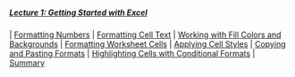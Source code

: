 <!--![Power-USER-Mastering-MS-Excel-Banner.jpg](/images/Power-USER-Mastering-MS-Excel-Banner.jpg)-->
##### [Lecture 1: Getting Started with Excel](/pages/m01)

| [Formatting Numbers](/pages/m01.html#formatting-numbers)
| [Formatting Cell Text](/pages/m01.html#formatting-cell-text)
| [Working with Fill Colors and Backgrounds](/pages/m01.html#working-with-fill-colors-and-backgrounds)
| [Formatting Worksheet Cells](/pages/m01.html#formatting-worksheet-cells)
| [Applying Cell Styles](/pages/m01.html#applying-cell-styles)
| [Copying and Pasting Formats](/pages/m01.html#copying-and-pasting-formats)
| [Highlighting Cells with Conditional Formats](/pages/m01.html#highlighting-cells-with-conditional-formats)
| [Summary](/pages/m01.html#summary)
